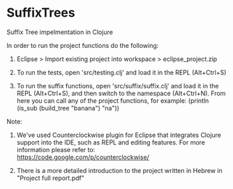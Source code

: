 SuffixTrees
===========

Suffix Tree impelmentation in Clojure

In order to run the project functions do the following:

1) Eclipse > Import existing project into workspace > eclipse_project.zip

2) To run the tests, open 'src/testing.clj' and load it in the REPL
(Alt+Ctrl+S)

3) To run the suffix functions, open 'src/suffix/suffix.clj' and load it
in the REPL (Alt+Ctrl+S), and then switch to the namespace (Alt+Ctrl+N).
From here you can call any of the project functions, for example:
(println (is_sub (build_tree "banana") "na"))

Note: 

1) We've used Counterclockwise plugin for Eclipse that integrates
Clojure support into the IDE, such as REPL and editing features.
For more information please refer to:
https://code.google.com/p/counterclockwise/

2) There is a more detailed introduction to the project written in Hebrew
in "Project full report.pdf"